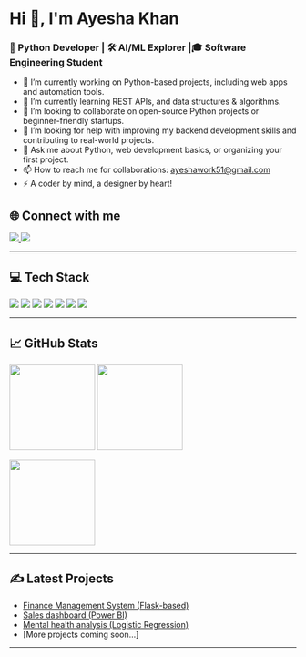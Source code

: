 <h1 align="left">Hi 👋, I'm Ayesha Khan</h1>
<h3 align="left">🚀 Python Developer | 🛠 AI/ML Explorer |🎓 Software Engineering Student</h3>

- 🔭 I’m currently working on Python-based projects, including web apps and automation tools. <br>
- 🌱 I’m currently learning REST APIs, and data structures & algorithms.<br>
- 👯 I’m looking to collaborate on open-source Python projects or beginner-friendly startups.<br>
- 🤔 I’m looking for help with improving my backend development skills and contributing to real-world projects.<br>
- 💬 Ask me about Python, web development basics, or organizing your first project.<br>
- 📫 How to reach me for collaborations: ayeshawork51@gmail.com<br>
- ⚡ A coder by mind, a designer by heart!<br>

## 🌐 Connect with me

<p align="left">
<a href="https://www.instagram.com/techylife_8781/?hl=en">
  <img src="https://img.shields.io/badge/Instagram-E4405F?style=for-the-badge&logo=instagram&logoColor=white"/>
</a>
<a href="https://www.linkedin.com/in/ayesha-khan-045561317/" >
 <img src="https://img.shields.io/badge/LinkedIn-0A66C2?style=for-the-badge&logo=linkedin&logoColor=white" />
</a>
</p>

---

## 💻 Tech Stack

<p>
  <img src="https://img.shields.io/badge/Python-3670A0?style=for-the-badge&logo=python&logoColor=white"/>
  <img src="https://img.shields.io/badge/Flask-000000?style=for-the-badge&logo=flask&logoColor=white"/>
  <img src="https://img.shields.io/badge/HTML5-E34F26?style=for-the-badge&logo=html5&logoColor=white"/>
  <img src="https://img.shields.io/badge/CSS3-1572B6?style=for-the-badge&logo=css3&logoColor=white"/>
  <img src="https://img.shields.io/badge/JavaScript-323330?style=for-the-badge&logo=javascript&logoColor=F7DF1E"/>
  <img src="https://img.shields.io/badge/Power%20BI-F2C811?style=for-the-badge&logo=powerbi&logoColor=yellow"/>
  <img src="https://img.shields.io/badge/C%2B%2B%20OOP-00599C?style=for-the-badge&logo=cplusplus&logoColor=white"/>
</p>

---

## 📈 GitHub Stats

<p align="left">
  <img src="https://github-readme-stats.vercel.app/api?username=Ayeshakhan77&show_icons=true&theme=radical" height="150"/>
  <img src="https://github-readme-stats.vercel.app/api/top-langs/?username=Ayeshakhan77&layout=compact&theme=radical" height="150"/>
</p>

<p align="left">
  <img src="https://github-readme-streak-stats.herokuapp.com/?user=Ayeshakhan77&theme=radical" height="150"/>
</p>

---

## ✍️ Latest Projects

- [Finance Management System (Flask-based)](https://github.com/Ayeshakhan77/FinanceTracker)
- [Sales dashboard (Power BI)](https://github.com/Ayeshakhan77/Sales-Dashboard)
- [Mental health analysis (Logistic Regression)](https://github.com/Ayeshakhan77/Mental-Health-Analysis)
- [More projects coming soon...]

---






